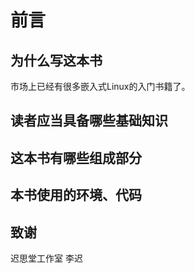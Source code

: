 # 前言

## 为什么写这本书
市场上已经有很多嵌入式Linux的入门书籍了。  

## 读者应当具备哪些基础知识

## 这本书有哪些组成部分

## 本书使用的环境、代码

## 致谢


迟思堂工作室 李迟 
